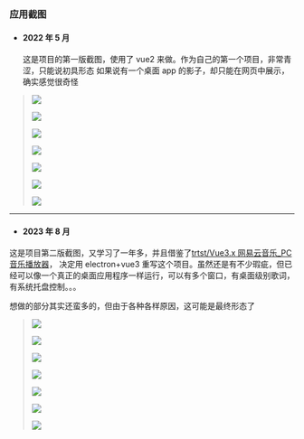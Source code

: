 ### 应用截图

- #### 2022 年 5 月
  这是项目的第一版截图，使用了 vue2 来做。作为自己的第一个项目，非常青涩，只能说初具形态
  如果说有一个桌面 app 的影子，却只能在网页中展示，确实感觉很奇怪

> ![](\doc\imgs\202205\0b83c128-f39a-40f2-aa1e-98d25eb023d6.png)
>
> ![](.\doc\imgs\202205\0e7fae04-a2bd-46bb-94a6-5f096c919ace.png)
>
> ![](.\doc\imgs\202205\5c6f7841-5c68-4885-9a11-a9f54c179c0d.png)
>
> ![](.\doc\imgs\202205\88f177e3-0872-4244-a567-01249d5841f3.png)
>
> ![](.\doc\imgs\202205\8cb16f9d-ac89-4e8e-b58f-6e2f477addf0.png)
>
> ![](.\doc\imgs\202205\9c009d5c-3e1a-4586-a5d5-ec48f833d1f9.png)
>
> ![](.\doc\imgs\202205\eee13ae5-472b-449b-b6d5-f647b80638da.png)

---

- #### 2023 年 8 月

这是项目第二版截图，又学习了一年多，并且借鉴了[trtst/Vue3.x 网易云音乐\_PC 音乐播放器](https://gitee.com/trtst/vue3-music)， 决定用 electron+vue3 重写这个项目。虽然还是有不少瑕疵，但已经可以像一个真正的桌面应用程序一样运行，可以有多个窗口，有桌面级别歌词，有系统托盘控制。。。

想做的部分其实还蛮多的，但由于各种各样原因，这可能是最终形态了

> ![](.\doc\imgs\202308\Snipaste_2023-08-15_04-58-07.png)
>
> ![](.\doc\imgs\202308\Snipaste_2023-08-15_04-58-47.png)
>
> ![](.\doc\imgs\202308\Snipaste_2023-08-15_04-58-58.png)
>
> ![](.\doc\imgs\202308\Snipaste_2023-08-15_05-00-10.png)
>
> ![](.\doc\imgs\202308\Snipaste_2023-08-15_05-00-51.png)
>
> ![](.\doc\imgs\202308\Snipaste_2023-08-15_05-01-50.png)
>
> ![](.\doc\imgs\202308\Snipaste_2023-08-15_05-02-45.png)
